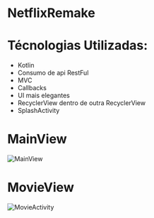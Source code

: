 # NetflixRemake

# Técnologias Utilizadas:
- Kotlin
- Consumo de api RestFul
- MVC
- Callbacks
- UI mais elegantes
- RecyclerView dentro de outra RecyclerView
- SplashActivity

# MainView 
![MainView](https://user-images.githubusercontent.com/93743125/227612112-2431e165-d6ae-44bd-8c5b-f33e98c7c0b0.jpg)

# MovieView
![MovieActivity](https://user-images.githubusercontent.com/93743125/227612157-20919f8f-a6c6-4a37-9c61-73943d1b4279.jpg)
